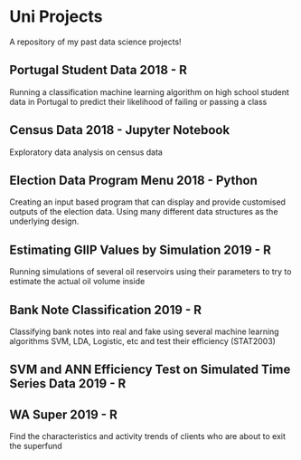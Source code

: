 # Uni Projects
A repository of my past data science projects!

## Portugal Student Data 2018 - R
Running a classification machine learning algorithm on high school student data in Portugal to predict their likelihood of failing or passing a class

## Census Data 2018 - Jupyter Notebook
Exploratory data analysis on census data

## Election Data Program Menu 2018 - Python
Creating an input based program that can display and provide customised outputs of the election data. Using many different data structures as the underlying design.

## Estimating GIIP Values by Simulation 2019 - R
Running simulations of several oil reservoirs using their parameters to try to estimate the actual oil volume inside

## Bank Note Classification 2019 - R
Classifying bank notes into real and fake using several machine learning algorithms SVM, LDA, Logistic, etc and test their efficiency (STAT2003)

## SVM and ANN Efficiency Test on Simulated Time Series Data 2019 - R

## WA Super 2019 - R
Find the characteristics and activity trends of clients who are about to exit the superfund

  
